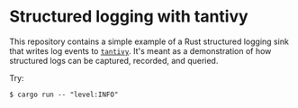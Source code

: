# Structured logging with tantivy

This repository contains a simple example of a Rust structured logging sink that writes log events to [`tantivy`](https://github.com/tantivy-search/tantivy). It's meant as a demonstration of how structured logs can be captured, recorded, and queried.

Try:

```shell
$ cargo run -- "level:INFO"
```
